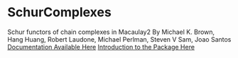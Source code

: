 # SchurComplexes
Schur functors of chain complexes in Macaulay2
By Michael K. Brown, Hang Huang, Robert Laudone, Michael Perlman, Steven V Sam, Joao Santos
[Documentation Available Here](https://faculty.math.illinois.edu/Macaulay2/doc/Macaulay2-1.15/share/doc/Macaulay2/SchurComplexes/html/)
[Introduction to the Package Here](https://msp.org/jsag/2019/9-2/p02.xhtml)
